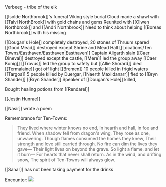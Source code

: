 Verbeeg - tribe of the elk

[[Isolde Northbrook]]'s funeral
Viking style burial
Cloud made a shawl with [[Talvi NorthBrook]] with gold chains and gems
Reunited with [[Olwen Northbrook]] and [[Andri Northbrook]]
Need to think about helping [[Boreas Northbrook]] with his missing 

[[Dougan's Hole]] completely destroyed, 20 stones of Thruum spared
[[Good Mead]] destroyed except Shrine and Mead Hall
[[Locations/Ten Towns/Easthaven/Easthaven|Easthaven]] Captain Aligarth slain
[[Caer Dineval]] destroyed except the castle, [[Mere]] led the group away
[[Caer Konig]] [[Trovus]] led the group to safety but [[Allie Shorard]] died
[[Termalaine]] got off light 
[[Bremen]] 10 people killed in frigid waters
[[Targos]] 5 people killed by Duergar, [[Naerth Maxildanarr]] fled to [[Bryn Shander]]
[[Bryn Shander]] Speaker of [[Dougan's Hole]] killed, 

Bought healing potions from [[Rendarel]]

[[Jestin Hunrae]]

[[Nasir]] wrote a poem

Remembrance for Ten-Towns:
> They lived where winter knows no end,
> In hearth and hall, in foe and friend.
> When shadow fell from dragon's wing,
> They rose as one, unwavering.
> Though flames consumed the homes they knew,
> Their strength and love still carried through.
> No fire can dim the lives they gave—
> Their light lives on beyond the grave.
> So light a flame, and let it burn—
> For hearts that never shall return.
> As in the wind, and drifting snow,
> The spirit of Ten-Towns will always glow.

[[Sanar]] has not been taking payment for the drinks

Encounter:
![](https://5e.tools/img/adventure/IDRotF/092-02-003.mammoth.webp)


